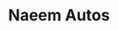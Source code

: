 ---
title: "Naeem Autos"
url: /karachi/naeem-autos-f-m-d-khan-road-street-5-usmanabad-noor-muhammad-village/
shop: car repair
---